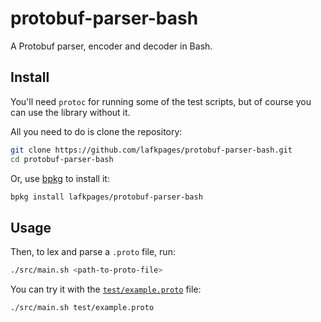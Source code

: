 # protobuf-parser-bash

A Protobuf parser, encoder and decoder in Bash.

## Install

You'll need `protoc` for running some of the test scripts, but of course
you can use the library without it.

All you need to do is clone the repository:

```bash
git clone https://github.com/lafkpages/protobuf-parser-bash.git
cd protobuf-parser-bash
```

Or, use [bpkg](https://bpkg.sh) to install it:

```bash
bpkg install lafkpages/protobuf-parser-bash
```

## Usage

Then, to lex and parse a `.proto` file, run:

```bash
./src/main.sh <path-to-proto-file>
```

You can try it with the [`test/example.proto`](#test/example.proto) file:

```bash
./src/main.sh test/example.proto
```
